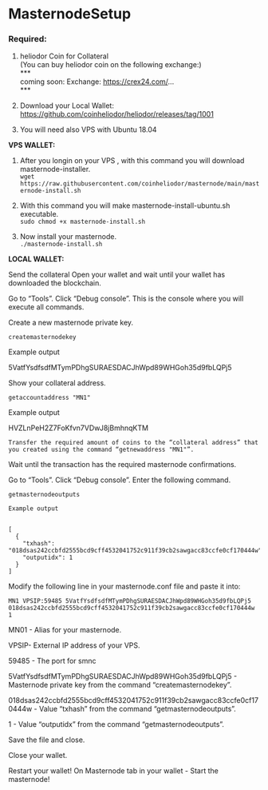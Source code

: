 # MasternodeSetup

### Required:

1. heliodor Coin for Collateral <br>
(You can buy heliodor coin on the following exchange:) <br>
*** <br>
coming soon:
Exchange: https://crex24.com/...
<br>***

2. Download your Local Wallet: https://github.com/coinheliodor/heliodor/releases/tag/1001



3. You will need also VPS with Ubuntu 18.04

**VPS WALLET:**

1. After you longin on your VPS , with this command you will download masternode-installer.   
`wget https://raw.githubusercontent.com/coinheliodor/masternode/main/masternode-install.sh`  
 

2. With this command you will make masternode-install-ubuntu.sh executable.  
`sudo chmod +x masternode-install.sh` <br>



3. Now install your masternode.  
`./masternode-install.sh`




**LOCAL WALLET:**

Send the collateral
Open your wallet and wait until your wallet has downloaded the blockchain.

Go to “Tools”.
Click “Debug console”.
This is the console where you will execute all commands.

Create a new masternode private key.

```
createmasternodekey
```

Example output

5VatfYsdfsdfMTymPDhgSURAESDACJhWpd89WHGoh35d9fbLQPj5

Show your collateral address.
```
getaccountaddress "MN1"
```

Example output

HVZLnPeH2Z7FoKfvn7VDwJ8jBmhnqKTM
```
Transfer the required amount of coins to the “collateral address” that you created using the command “getnewaddress "MN1"”.
```
Wait until the transaction has the required masternode confirmations.

Go to “Tools”.
Click “Debug console”.
Enter the following command.
```
getmasternodeoutputs
```
```
Example output


[
  {
    "txhash": "018dsas242ccbfd2555bcd9cff4532041752c911f39cb2sawgacc83ccfe0cf170444w",
    "outputidx": 1
  }
]
```

Modify the following line in your masternode.conf file and paste it into:
```
MN1 VPSIP:59485 5VatfYsdfsdfMTymPDhgSURAESDACJhWpd89WHGoh35d9fbLQPj5 018dsas242ccbfd2555bcd9cff4532041752c911f39cb2sawgacc83ccfe0cf170444w 1
```
MN01 - Alias for your masternode.

VPSIP- External IP address of your VPS.

59485 - The port for smnc 

5VatfYsdfsdfMTymPDhgSURAESDACJhWpd89WHGoh35d9fbLQPj5 - Masternode private key from the command “createmasternodekey”.

018dsas242ccbfd2555bcd9cff4532041752c911f39cb2sawgacc83ccfe0cf170444w - Value “txhash” from the command “getmasternodeoutputs”.

1 - Value “outputidx” from the command “getmasternodeoutputs”.


Save the file and close.

Close your wallet.

Restart your wallet! 
On Masternode tab in your wallet - Start the masternode!
